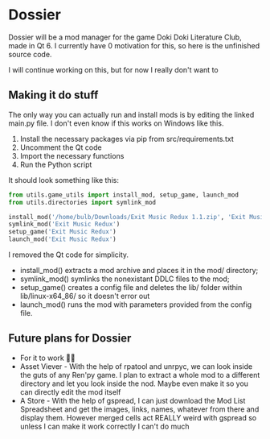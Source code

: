 # Dossier
Dossier will be a mod manager for the game Doki Doki Literature Club, made in Qt 6. I currently have 0 motivation for this, so here is the unfinished source code.

I will continue working on this, but for now I really don't want to

## Making it do stuff

The only way you can actually run and install mods is by editing the linked main.py file. I don't even know if this works on Windows like this.

1. Install the necessary packages via pip from src/requirements.txt
2. Uncomment the Qt code
3. Import the necessary functions
4. Run the Python script

It should look something like this:
```python
from utils.game_utils import install_mod, setup_game, launch_mod
from utils.directories import symlink_mod 

install_mod('/home/bulb/Downloads/Exit Music Redux 1.1.zip', 'Exit Music Redux')
symlink_mod('Exit Music Redux')
setup_game('Exit Music Redux')
launch_mod('Exit Music Redux')
```
I removed the Qt code for simplicity.
* install_mod() extracts a mod archive and places it in the mod/ directory;
* symlink_mod() symlinks the nonexistant DDLC files to the mod;
* setup_game() creates a config file and deletes the lib/ folder within lib/linux-x64_86/ so it doesn't error out
* launch_mod() runs the mod with parameters provided from the config file.

## Future plans for Dossier
* For it to work 🙏🙏
* Asset Viever - With the help of rpatool and unrpyc, we can look inside the guts of any Ren'py game. I plan to extract a whole mod to a different directory and let you look inside the nod. Maybe even make it so you can directly edit the mod itself
* A Store - With the help of gspread, I can just download the Mod List Spreadsheet and get the images, links, names, whatever from there and display them. However merged cells act REALLY weird with gspread so unless I can make it work correctly I can't do much
